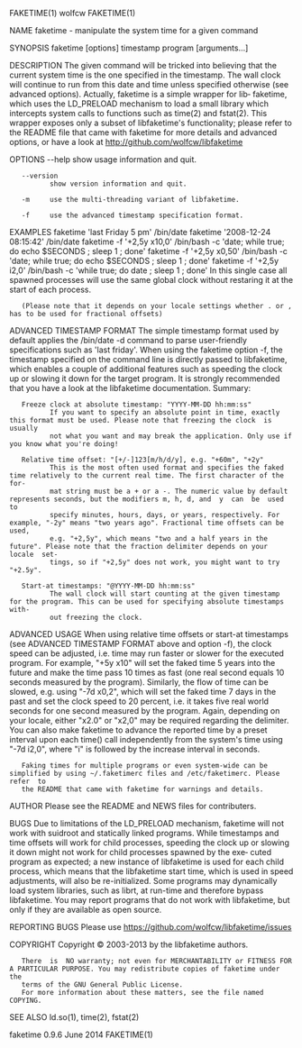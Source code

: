 FAKETIME(1)                                                           wolfcw                                                           FAKETIME(1)

NAME
       faketime - manipulate the system time for a given command

SYNOPSIS
       faketime [options] timestamp program [arguments...]

DESCRIPTION
       The  given  command  will be tricked into believing that the current system time is the one specified in the timestamp. The wall clock will
       continue to run from this date and time unless specified otherwise (see advanced options). Actually, faketime is a simple wrapper for  lib‐
       faketime,  which  uses  the  LD_PRELOAD  mechanism  to  load a small library which intercepts system calls to functions such as time(2) and
       fstat(2). This wrapper exposes only a subset of libfaketime's functionality; please refer to the README file that came  with  faketime  for
       more details and advanced options, or have a look at http://github.com/wolfcw/libfaketime

OPTIONS
       --help show usage information and quit.

       --version
              show version information and quit.

       -m     use the multi-threading variant of libfaketime.

       -f     use the advanced timestamp specification format.

EXAMPLES
       faketime 'last Friday 5 pm' /bin/date
       faketime '2008-12-24 08:15:42' /bin/date
       faketime -f '+2,5y x10,0' /bin/bash -c 'date; while true; do echo $SECONDS ; sleep 1 ; done'
       faketime -f '+2,5y x0,50' /bin/bash -c 'date; while true; do echo $SECONDS ; sleep 1 ; done'
       faketime -f '+2,5y i2,0' /bin/bash -c 'while true; do date ; sleep 1 ; done'
       In this single case all spawned processes will use the same global clock without restaring it at the start of each process.

       (Please note that it depends on your locale settings whether . or , has to be used for fractional offsets)

ADVANCED TIMESTAMP FORMAT
       The  simple  timestamp format used by default applies the /bin/date -d command to parse user-friendly specifications such as 'last friday'.
       When using the faketime option -f, the timestamp specified on the command line is directly passed to libfaketime, which enables a couple of
       additional  features  such  as  speeding the clock up or slowing it down for the target program. It is strongly recommended that you have a
       look at the libfaketime documentation. Summary:

       Freeze clock at absolute timestamp: "YYYY-MM-DD hh:mm:ss"
              If you want to specify an absolute point in time, exactly this format must be used. Please note that freezing the clock  is  usually
              not what you want and may break the application. Only use if you know what you're doing!

       Relative time offset: "[+/-]123[m/h/d/y], e.g. "+60m", "+2y"
              This is the most often used format and specifies the faked time relatively to the current real time. The first character of the for‐
              mat string must be a + or a -. The numeric value by default represents seconds, but the modifiers m, h, d, and  y  can  be  used  to
              specify minutes, hours, days, or years, respectively. For example, "-2y" means "two years ago". Fractional time offsets can be used,
              e.g. "+2,5y", which means "two and a half years in the future". Please note that the fraction delimiter depends on your locale  set‐
              tings, so if "+2,5y" does not work, you might want to try "+2.5y".

       Start-at timestamps: "@YYYY-MM-DD hh:mm:ss"
              The wall clock will start counting at the given timestamp for the program. This can be used for specifying absolute timestamps with‐
              out freezing the clock.

ADVANCED USAGE
       When using relative time offsets or start-at timestamps (see ADVANCED TIMESTAMP FORMAT above  and  option  -f),  the  clock  speed  can  be
       adjusted,  i.e.  time  may  run  faster or slower for the executed program. For example, "+5y x10" will set the faked time 5 years into the
       future and make the time pass 10 times as fast (one real second equals 10 seconds measured by the program). Similarly, the flow of time can
       be  slowed,  e.g.  using  "-7d x0,2", which will set the faked time 7 days in the past and set the clock speed to 20 percent, i.e. it takes
       five real world seconds for one second measured by the program. Again, depending on your locale, either "x2.0" or "x2,0"  may  be  required
       regarding  the  delimiter. You can also make faketime to advance the reported time by a preset interval upon each time() call independently
       from the system's time using "-7d i2,0", where "i" is followed by the increase interval in seconds.

       Faking times for multiple programs or even system-wide can be simplified by using ~/.faketimerc files and /etc/faketimerc. Please refer  to
       the README that came with faketime for warnings and details.

AUTHOR
       Please see the README and NEWS files for contributers.

BUGS
       Due  to limitations of the LD_PRELOAD mechanism, faketime will not work with suidroot and statically linked programs.  While timestamps and
       time offsets will work for child processes, speeding the clock up or slowing it down might not work for child processes spawned by the exe‐
       cuted program as expected; a new instance of libfaketime is used for each child process, which means that the libfaketime start time, which
       is used in speed adjustments, will also be re-initialized. Some programs may dynamically load system libraries, such as librt, at  run-time
       and therefore bypass libfaketime. You may report programs that do not work with libfaketime, but only if they are available as open source.

REPORTING BUGS
       Please use https://github.com/wolfcw/libfaketime/issues

COPYRIGHT
       Copyright © 2003-2013 by the libfaketime authors.

       There  is  NO warranty; not even for MERCHANTABILITY or FITNESS FOR A PARTICULAR PURPOSE. You may redistribute copies of faketime under the
       terms of the GNU General Public License.
       For more information about these matters, see the file named COPYING.

SEE ALSO
       ld.so(1), time(2), fstat(2)

faketime 0.9.6                                                       June 2014                                                         FAKETIME(1)

